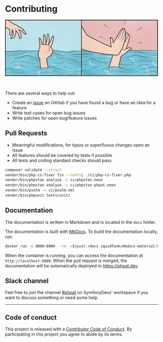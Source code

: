 # Contributing

![image-contributing](assets/contributing.png)

<br />

There are several ways to help out:

* Create an [issue](https://github.com/carlosas/phpat/issues/) on GitHub if you have found a bug or have an idea for a feature
* Write test cases for open bug issues
* Write patches for open bug/feature issues

## Pull Requests

* Meaningful modifications, for typos or superfluous changes open an issue
* All features should be covered by tests if possible
* All tests and coding standard checks should pass

```bash
composer validate --strict
vendor/bin/php-cs-fixer fix --config ./ci/php-cs-fixer.php
vendor/bin/phpstan analyse -c ci/phpstan.neon
vendor/bin/phpstan analyse -c ci/phpstan-phpat.neon
vendor/bin/psalm -c ci/psalm.xml
vendor/bin/phpunit tests/unit/
```

## Documentation

The documentation is written in Markdown and is located in the `docs` folder.

The documentation is built with [MkDocs](https://www.mkdocs.org/).
To build the documentation locally, run:
```bash
docker run -p 8000:8000 --rm -v$(pwd):/docs squidfunk/mkdocs-material:9
```
When the container is running, you can access the documentation at `http://localhost:8000`.
When the pull request is merged, the documentation will be automatically deployed to https://phpat.dev.

## Slack channel

Feel free to join the channel [#phpat](https://symfony-devs.slack.com/archives/CQFKA2R0D) on SymfonyDevs' workspace
if you want to discuss something or need some help.

---

## Code of conduct
This project is released with a [Contributor Code of Conduct](https://github.com/carlosas/phpat/blob/master/.github/CODE_OF_CONDUCT.md).
By participating in this project you agree to abide by its terms.
